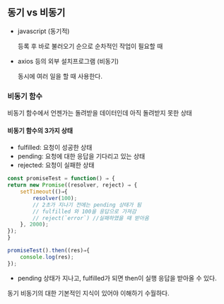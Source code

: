 ## 동기 vs 비동기

- javascript (동기적)

  등록 후 바로 불러오기 순으로 순차적인 작업이 필요할 때

- axios 등의 외부 설치프로그램 (비동기)

  동시에 여러 일을 할 때 사용한다.

### 비동기 함수

비동기 함수에서 언젠가는 돌려받을 데이터인데 아직 돌려받지 못한 상태

#### 비동기 함수의 3가지 상태

- fulfilled: 요청이 성공한 상태
- pending: 요청에 대한 응답을 기다리고 있는 상태
- rejected: 요청이 실패한 상태

```jsx
const promiseTest = function() ⇒ {
return new Promise((resolver, reject) ⇒ {
    setTimeout(()⇒{
        resolver(100);
        // 2초가 지나기 전에는 pending 상태가 됨
        // fulfilled 와 100을 응답으로 가져감
        // reject(`error`) //실패하였을 때 받아옴
    }, 2000);
});
}

promiseTest().then((res)⇒{
    console.log(res);
});
```

- pending 상태가 지나고, fulfilled가 되면 then이 실행 응답을 받아올 수 있다.

동기 비동기의 대한 기본적인 지식이 있어야 이해하기 수월하다.
